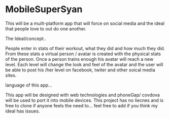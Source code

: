 MobileSuperSyan
===============

This will be a muilt-platform app that will force on social media and the ideal that people love to out do one another.


The Ideal/concept..

 People enter in stats of their workout, what they did and how much they did. From these stats a virtual person / avatar is created with the physical stats of the person. Once a person trains enough his avatar will reach a new level. Each level will change the look and feel of the avatar and the user will be able to post his /her level on facebook, twiter and other soical media sites.

 language of this app...

 This app will be designed with web technologies and phoneGap/ covdova will be used to port it into moblie devices. This project has no liecnes and is free to clone if anyone feels the need to... feel free to add if you think my ideal has issues.
